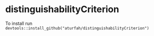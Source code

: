 # distinguishabilityCriterion

To install run `devtools::install_github("aturfah/distinguishabilityCriterion")`